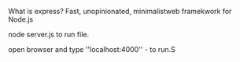 What is express?
Fast, unopinionated, minimalistweb framekwork for Node.js


node server.js to run file.

open browser and type ''localhost:4000'' - to run.S